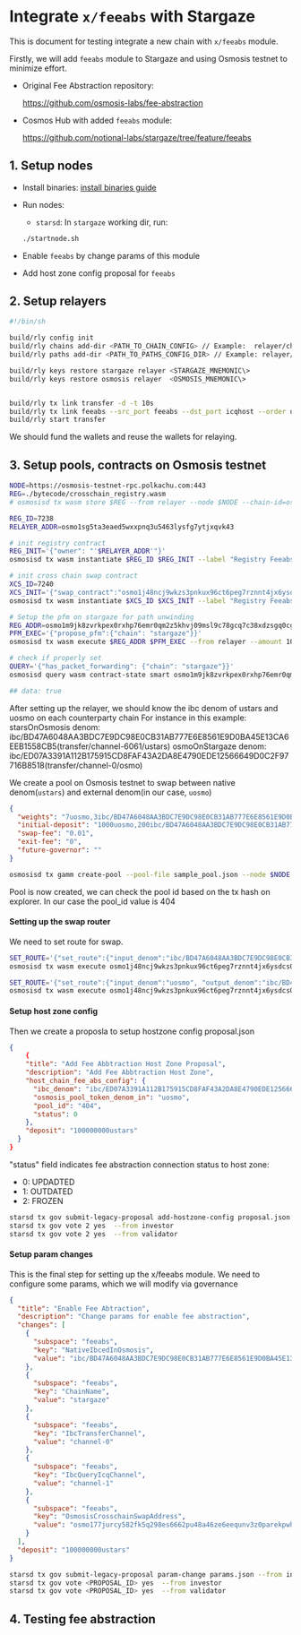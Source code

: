 # Integrate `x/feeabs` with Stargaze

This is document for testing integrate a new chain with `x/feeabs` module.

Firstly, we will add `feeabs` module to Stargaze and using Osmosis testnet to minimize effort.

- Original Fee Abstraction repository:

  <https://github.com/osmosis-labs/fee-abstraction>

- Cosmos Hub with added `feeabs` module:

  <https://github.com/notional-labs/stargaze/tree/feature/feeabs>

## 1. Setup nodes

- Install binaries: [install binaries guide](../README.md)

- Run nodes:

  - `starsd`: In `stargaze` working dir, run:

  ```bash
  ./startnode.sh
  ```

- Enable `feeabs` by change params of this module
- Add host zone config proposal for `feeabs`

## 2. Setup relayers

```bash
#!/bin/sh

build/rly config init
build/rly chains add-dir <PATH_TO_CHAIN_CONFIG> // Example:  relayer/chains
build/rly paths add-dir <PATH_TO_PATHS_CONFIG_DIR> // Example: relayer/paths

build/rly keys restore stargaze relayer <STARGAZE_MNEMONIC\>
build/rly keys restore osmosis relayer  <OSMOSIS_MNEMONIC\>


build/rly tx link transfer -d -t 10s
build/rly tx link feeabs --src_port feeabs --dst_port icqhost --order unordered --version icq-1
build/rly start transfer
```

We should fund the wallets and reuse the wallets for relaying.

## 3. Setup pools, contracts on Osmosis testnet

```bash
NODE=https://osmosis-testnet-rpc.polkachu.com:443
REG=./bytecode/crosschain_registry.wasm
# osmosisd tx wasm store $REG --from relayer --node $NODE --chain-id=osmo-test-5 --gas-prices 0.1uosmo --gas auto --gas-adjustment 1.3

REG_ID=7238
RELAYER_ADDR=osmo1sg5ta3eaed5wxxpnq3u5463lysfg7ytjxqvk43

# init registry contract
REG_INIT='{"owner": "'$RELAYER_ADDR'"}'
osmosisd tx wasm instantiate $REG_ID $REG_INIT --label "Registry Feeabs" --admin $RELAYER_ADDR --from relayer --node $NODE --chain-id=osmo-test-5 --gas-prices 0.1uosmo --gas auto --gas-adjustment 1.3

# init cross chain swap contract
XCS_ID=7240
XCS_INIT='{"swap_contract":"osmo1j48ncj9wkzs3pnkux96ct6peg7rznnt4jx6ysdcs0283ysxj2ztqtr602y","governor":"osmo1sg5ta3eaed5wxxpnq3u5463lysfg7ytjxqvk43", "registry_contract":"osmo1m9jk8zvrkpex0rxhp76emr0qm2z5khvj09msl9c78gcq7c38xdzsgq0cgm"}'
osmosisd tx wasm instantiate $XCS_ID $XCS_INIT --label "Registry Feeabs" --admin $RELAYER_ADDR --from relayer --node $NODE --chain-id=osmo-test-5 --gas-prices 0.1uosmo --gas auto --gas-adjustment 1.3

# Setup the pfm on stargaze for path unwinding
REG_ADDR=osmo1m9jk8zvrkpex0rxhp76emr0qm2z5khvj09msl9c78gcq7c38xdzsgq0cgm
PFM_EXEC='{"propose_pfm":{"chain": "stargaze"}}'
osmosisd tx wasm execute $REG_ADDR $PFM_EXEC --from relayer --amount 100000ibc/BD47A6048AA3BDC7E9DC98E0CB31AB777E6E8561E9D0BA45E13CA6EEB1558CB5 --node $NODE --chain-id=osmo-test-5 --gas-prices 0.1uosmo --gas auto --gas-adjustment 1.3

# check if properly set
QUERY='{"has_packet_forwarding": {"chain": "stargaze"}}'
osmosisd query wasm contract-state smart osmo1m9jk8zvrkpex0rxhp76emr0qm2z5khvj09msl9c78gcq7c38xdzsgq0cgm $QUERY_STAR --node $NODE

## data: true


```

After setting up the relayer, we should know the ibc denom of ustars and uosmo on each counterparty chain
For instance in this example:
starsOnOsmosis denom: ibc/BD47A6048AA3BDC7E9DC98E0CB31AB777E6E8561E9D0BA45E13CA6EEB1558CB5(transfer/channel-6061/ustars)
osmoOnStargaze denom: ibc/ED07A3391A112B175915CD8FAF43A2DA8E4790EDE12566649D0C2F97716B8518(transfer/channel-0/osmo)

We create a pool on Osmosis testnet to swap between native denom(`ustars`) and external denom(in our case, `uosmo`)

```json
{
  "weights": "7uosmo,3ibc/BD47A6048AA3BDC7E9DC98E0CB31AB777E6E8561E9D0BA45E13CA6EEB1558CB5",
  "initial-deposit": "1000uosmo,200ibc/BD47A6048AA3BDC7E9DC98E0CB31AB777E6E8561E9D0BA45E13CA6EEB1558CB5",
  "swap-fee": "0.01",
  "exit-fee": "0",
  "future-governor": ""
}
```

```bash
osmosisd tx gamm create-pool --pool-file sample_pool.json --node $NODE --chain-id=osmo-test-5 --gas-prices 0.1uosmo --gas auto --gas-adjustment 1.3 --from relayer
```

Pool is now created, we can check the pool id based on the tx hash on explorer. In our case the pool_id value is 404

#### Setting up the swap router

We need to set route for swap.

```bash
SET_ROUTE='{"set_route":{"input_denom":"ibc/BD47A6048AA3BDC7E9DC98E0CB31AB777E6E8561E9D0BA45E13CA6EEB1558CB5", "output_denom":"uosmo", "pool_route":[{"pool_id": "404", "token_out_denom":"uosmo"}]}}'
osmosisd tx wasm execute osmo1j48ncj9wkzs3pnkux96ct6peg7rznnt4jx6ysdcs0283ysxj2ztqtr602y $SET_ROUTE --node $NODE --chain-id=osmo-test-5 --gas-prices 0.1uosmo --gas auto --gas-adjustment 1.3 --from relayer

SET_ROUTE='{"set_route":{"input_denom":"uosmo", "output_denom":"ibc/BD47A6048AA3BDC7E9DC98E0CB31AB777E6E8561E9D0BA45E13CA6EEB1558CB5", "pool_route":[{"pool_id": "404", "token_out_denom":"ibc/BD47A6048AA3BDC7E9DC98E0CB31AB777E6E8561E9D0BA45E13CA6EEB1558CB5"}]}}'
osmosisd tx wasm execute osmo1j48ncj9wkzs3pnkux96ct6peg7rznnt4jx6ysdcs0283ysxj2ztqtr602y $SET_ROUTE --node $NODE --chain-id=osmo-test-5 --gas-prices 0.1uosmo --gas auto --gas-adjustment 1.3 --from relayer
```

#### Setup host zone config

Then we create a proposla to setup hostzone config
proposal.json

```json
{
    {
    "title": "Add Fee Abbtraction Host Zone Proposal",
    "description": "Add Fee Abbtraction Host Zone",
    "host_chain_fee_abs_config": {
      "ibc_denom": "ibc/ED07A3391A112B175915CD8FAF43A2DA8E4790EDE12566649D0C2F97716B8518",
      "osmosis_pool_token_denom_in": "uosmo",
      "pool_id": "404",
      "status": 0
    },
    "deposit": "100000000ustars"
  }
}
```

"status" field indicates fee abstraction connection status to host zone:
* 0: UPDADTED
* 1: OUTDATED
* 2: FROZEN


```bash
starsd tx gov submit-legacy-proposal add-hostzone-config proposal.json --from investor
starsd tx gov vote 2 yes  --from investor
starsd tx gov vote 2 yes  --from validator
```

#### Setup param changes

This is the final step for setting up the x/feeabs module. We need to configure some params, which we will modify via governance

```json
{
  "title": "Enable Fee Abtraction",
  "description": "Change params for enable fee abstraction",
  "changes": [
    {
      "subspace": "feeabs",
      "key": "NativeIbcedInOsmosis",
      "value": "ibc/BD47A6048AA3BDC7E9DC98E0CB31AB777E6E8561E9D0BA45E13CA6EEB1558CB5"
    },
    {
      "subspace": "feeabs",
      "key": "ChainName",
      "value": "stargaze"
    },
    {
      "subspace": "feeabs",
      "key": "IbcTransferChannel",
      "value": "channel-0"
    },
    {
      "subspace": "feeabs",
      "key": "IbcQueryIcqChannel",
      "value": "channel-1"
    },
    {
      "subspace": "feeabs",
      "key": "OsmosisCrosschainSwapAddress",
      "value": "osmo177jurcy582fk5q298es6662pu48a46ze6eequnv3z0parekpwhhs034wsv"
    }
  ],
  "deposit": "100000000ustars"
}
```

```bash
starsd tx gov submit-legacy-proposal param-change params.json --from investor --gas auto --gas-adjustment 1.3
starsd tx gov vote <PROPOSAL_ID> yes  --from investor
starsd tx gov vote <PROPOSAL_ID> yes  --from validator
```

## 4. Testing fee abstraction
